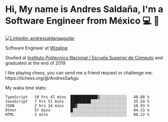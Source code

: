 # Hi, My name is Andres Saldaña, I'm a Software Engineer from México :computer: :boy:

[![Linkedin: andressaldanaaguilar](https://img.shields.io/badge/-andressaldanaaguilar-blue?style=flat-square&logo=Linkedin&logoColor=white&link=https://www.linkedin.com/in/thaianebraga/)](https://www.linkedin.com/in/andressaldanaaguilar)

<p>Software Engineer at <a href="https://www.wizeline.com/">Wizeline</a></p>
<p>Studied at <a href="https://en.wikipedia.org/wiki/ESCOM">Instituto Politecnico Nacional / Escuela Superior de Cómputo</a> and graduated at the end of 2019</p>
<p>I like playing chess, you can send me a friend request or challenge me: https://lichess.org/@/AndresSaAgu</p>

<p> My waka time stats: </p>

<!--START_SECTION:waka-->
```text
TypeScript   10 hrs 47 mins  ████████████▒░░░░░░░░░░░░   48.88 % 
JavaScript   7 hrs 51 mins   █████████░░░░░░░░░░░░░░░░   35.54 % 
JSON         2 hrs 24 mins   ██▓░░░░░░░░░░░░░░░░░░░░░░   10.93 % 
Other        57 mins         █░░░░░░░░░░░░░░░░░░░░░░░░   04.33 % 
HTML         2 mins          ░░░░░░░░░░░░░░░░░░░░░░░░░   00.22 % 
```
<!--END_SECTION:waka-->
